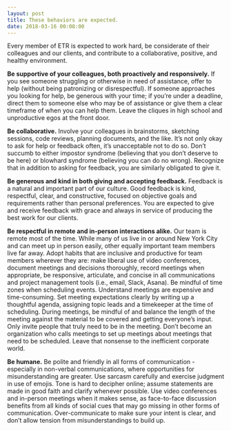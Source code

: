 ```yaml
---
layout: post
title: These behaviors are expected.
date: 2018-03-16 00:08:00
---
```


Every member of ETR is expected to work hard, be considerate of their colleagues and our clients, and contribute to a collaborative, positive, and healthy environment.

**Be supportive of your colleagues, both proactively and responsively.** If you see someone struggling or otherwise in need of assistance, offer to help (without being patronizing or disrespectful). If someone approaches you looking for help, be generous with your time; if you’re under a deadline, direct them to someone else who may be of assistance or give them a clear timeframe of when you can help them. Leave the cliques in high school and unproductive  egos at the front door.

**Be collaborative.** Involve your colleagues in brainstorms, sketching sessions, code reviews, planning documents, and the like. It’s not only okay to ask for help or feedback often, it’s unacceptable not to do so. Don’t succumb to either impostor syndrome (believing that you don’t deserve to be here) or blowhard syndrome (believing you can do no wrong). Recognize that in addition to asking for feedback, you are similarly obligated to give it. 

**Be generous and kind in both giving and accepting feedback.** Feedback is a natural and important part of our culture. Good feedback is kind, respectful, clear, and constructive, focused on objective goals and requirements rather than personal preferences. You are expected to give and receive feedback with grace and always in service of producing the best work for our clients.

**Be respectful in remote and in-person interactions alike.** Our team is remote most of the time. While many of us live in or around New York City and can meet up in person easily, other equally important team members live far away. Adopt habits that are inclusive and productive for team members wherever they are: make liberal use of video conferences, document meetings and decisions thoroughly, record meetings when appropriate, be responsive, articulate, and concise in all communications and project management tools (i.e., email, Slack, Asana). Be mindful of time zones when scheduling events. Understand meetings are expensive and time-consuming.  Set meeting expectations clearly by writing up a thoughtful agenda, assigning topic leads and a timekeeper at the time of scheduling. During meetings, be mindful of and balance the length of the meeting against the material to be covered and getting everyone’s input. Only invite people that truly need to be in the meeting. Don’t become an organization who calls meetings to set up meetings about meetings that need to be scheduled. Leave that nonsense to the inefficient corporate world.  

**Be humane.** Be polite and friendly in all forms of communication - especially in non-verbal  communications, where opportunities for misunderstanding are greater. Use sarcasm carefully and exercise judgment in use of emojis. Tone is hard to decipher online; assume statements are made in good faith and clarify whenever possible. Use video conferences and in-person meetings when it makes sense, as face-to-face discussion benefits from all kinds of social cues that may go missing in other forms of communication. Over-communicate to make sure your intent is clear, and don’t allow tension from misunderstandings to build up. 
